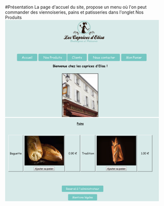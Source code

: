#Présentation
La page d'accuel du site, propose un menu où l'on peut commander des viennoiseries, pains et patisseries dans l'onglet Nos Produits
![Capture.png](https://github.com/meloeenazaire/PpeSio1Boulangerie/blob/master/Capture.PNG)
![Capture2.png](https://github.com/meloeenazaire/PpeSio1Boulangerie/blob/master/Capture2.PNG)
